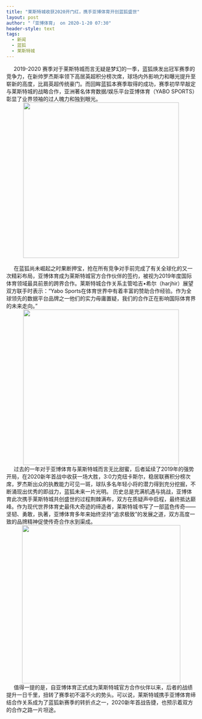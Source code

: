 ```yaml
---
title: "莱斯特城收获2020开门红，携手亚博体育开创蓝狐盛世"
layout: post
author: "「亚博体育」 on 2020-1-20 07:30"
header-style: text
tags:
  - 新闻
  - 蓝狐
  - 莱斯特城
---
```


<head></head>
<body>
 <div align="left"> 
  <font face="&amp;quot;">&nbsp; &nbsp;&nbsp;&nbsp;2019-2020</font> 
  <font face="&amp;quot;">赛季对于莱斯特城而言无疑是梦幻的一季，蓝狐焕发出冠军赛季的竞争力，在新帅罗杰斯率领下高居英超积分榜次席，球场内外影响力和曝光提升至崭新的高度，比肩英超传统豪门。而回眸蓝狐本赛季取得的成功，赛季初早早敲定与莱斯特城的战略合作，亚洲著名体育数据/娱乐平台亚博体育（YABO SPORTS）彰显了业界领袖的过人魄力和独到眼光。</font> 
 </div> 
 <div align="center"> 
  <ignore_js_op> 
   <img aid="1328163" src="https://bbs.boniu123.cc/data/attachment/forum/202001/18/175316yhv8hd4922hu9u4u.png" zoomfile="data/attachment/forum/202001/18/175316yhv8hd4922hu9u4u.png" file="data/attachment/forum/202001/18/175316yhv8hd4922hu9u4u.png" width="414" inpost="1"> 
   <div class="tip tip_4 aimg_tip" id="aimg_1328163_menu" style="position: absolute; display: none" disautofocus="true"> 
    <div class="xs0"> 
     <p><strong>6.1.png</strong> <em class="xg1">(164.6 KB, 下载次数: 0)</em></p> 
     <p> <a href="forum.php?mod=attachment&amp;aid=MTMyODE2M3wyM2VjOTNlM3wxNTc5NDg5ODk3fDB8NTUzNTI5&amp;nothumb=yes" target="_blank">下载附件</a> &nbsp;<a href="javascript:;" onclick="showWindow(this.id, this.getAttribute('url'), 'get', 0);" id="savephoto_1328163" url="home.php?mod=spacecp&amp;ac=album&amp;op=saveforumphoto&amp;aid=1328163&amp;handlekey=savephoto_1328163">保存到相册</a> </p> 
     <p class="xg1 y"><span title="2020-1-18 17:53">前天&nbsp;17:53</span> 上传</p> 
    </div> 
    <div class="tip_horn"></div> 
   </div> 
  </ignore_js_op> 
 </div> 
 <div align="left"> 
  <font face="&amp;quot;">&nbsp; &nbsp;&nbsp; &nbsp;&nbsp; &nbsp;&nbsp; &nbsp;&nbsp; &nbsp;&nbsp; &nbsp;&nbsp; &nbsp;&nbsp; &nbsp;&nbsp; &nbsp;&nbsp; &nbsp;</font> 
 </div> 
 <div align="left"> 
  <font face="&amp;quot;">&nbsp; &nbsp;&nbsp;&nbsp;在蓝狐尚未崛起之时果断押宝，抢在所有竞争对手前完成了有关全球化的又一次精彩布局，亚博体育成为莱斯特城官方合作伙伴的签约，被视为2019年度国际体育领域最具前景的跨界合作。莱斯特城合作关系主管哈吉•希尔（harjhir）展望双方联手时表示：“Yabo Sports在体育世界中有着丰富的赞助合作经验。作为全球领先的数据平台品牌之一他们的实力毋庸置疑，我们的合作正在影响国际体育界的未来走向。”</font> 
 </div> 
 <div align="center"> 
  <ignore_js_op> 
   <img aid="1328164" src="https://bbs.boniu123.cc/data/attachment/forum/202001/18/175330j365te1lvmor53vl.png" zoomfile="data/attachment/forum/202001/18/175330j365te1lvmor53vl.png" file="data/attachment/forum/202001/18/175330j365te1lvmor53vl.png" width="414" inpost="1"> 
   <div class="tip tip_4 aimg_tip" id="aimg_1328164_menu" style="position: absolute; display: none" disautofocus="true"> 
    <div class="xs0"> 
     <p><strong>6.2.png</strong> <em class="xg1">(197.38 KB, 下载次数: 0)</em></p> 
     <p> <a href="forum.php?mod=attachment&amp;aid=MTMyODE2NHw5YzJmMGE0NHwxNTc5NDg5ODk3fDB8NTUzNTI5&amp;nothumb=yes" target="_blank">下载附件</a> &nbsp;<a href="javascript:;" onclick="showWindow(this.id, this.getAttribute('url'), 'get', 0);" id="savephoto_1328164" url="home.php?mod=spacecp&amp;ac=album&amp;op=saveforumphoto&amp;aid=1328164&amp;handlekey=savephoto_1328164">保存到相册</a> </p> 
     <p class="xg1 y"><span title="2020-1-18 17:53">前天&nbsp;17:53</span> 上传</p> 
    </div> 
    <div class="tip_horn"></div> 
   </div> 
  </ignore_js_op> 
 </div> 
 <div align="left"> 
  <font face="&amp;quot;"> </font> 
 </div> 
 <div align="left"> 
  <font face="&amp;quot;">&nbsp; &nbsp;&nbsp;&nbsp;过去的一年对于亚博体育与莱斯特城而言无比甜蜜，后者延续了2019年的强势开局，在2020新年首战中收获一场大胜，3:0力克纽卡斯尔，稳居联赛积分榜次席，罗杰斯出众的执教能力可见一斑，球队多名年轻小将的潜力得到充分挖掘，不断涌现出优秀的即战力，蓝狐未来一片光明。</font> 
  <font face="&amp;quot">历史总是充满机遇与挑战，亚博体育此次携手莱斯特城共创盛世的过程荆棘满布，双方在质疑声中启程，最终抵达巅峰。作为现代世界体育史最伟大奇迹的缔造者，莱斯特城书写了一部蓝色传奇——坚韧、勇敢，执著，亚博体育多年来始终坚持“追求极致”的发展之道，双方高度一致的品牌精神促使传奇合作水到渠成。</font> 
 </div> 
 <div align="center"> 
  <ignore_js_op> 
   <img aid="1328165" src="https://bbs.boniu123.cc/data/attachment/forum/202001/18/175347xggje8sysyvassya.png" zoomfile="data/attachment/forum/202001/18/175347xggje8sysyvassya.png" file="data/attachment/forum/202001/18/175347xggje8sysyvassya.png" width="421" inpost="1"> 
   <div class="tip tip_4 aimg_tip" id="aimg_1328165_menu" style="position: absolute; display: none" disautofocus="true"> 
    <div class="xs0"> 
     <p><strong>6.3.png</strong> <em class="xg1">(204.19 KB, 下载次数: 0)</em></p> 
     <p> <a href="forum.php?mod=attachment&amp;aid=MTMyODE2NXxkODMwMDQyNHwxNTc5NDg5ODk3fDB8NTUzNTI5&amp;nothumb=yes" target="_blank">下载附件</a> &nbsp;<a href="javascript:;" onclick="showWindow(this.id, this.getAttribute('url'), 'get', 0);" id="savephoto_1328165" url="home.php?mod=spacecp&amp;ac=album&amp;op=saveforumphoto&amp;aid=1328165&amp;handlekey=savephoto_1328165">保存到相册</a> </p> 
     <p class="xg1 y"><span title="2020-1-18 17:53">前天&nbsp;17:53</span> 上传</p> 
    </div> 
    <div class="tip_horn"></div> 
   </div> 
  </ignore_js_op> 
 </div> 
 <div align="left"> 
  <font face="&amp;quot;">&nbsp; &nbsp;&nbsp;&nbsp;值得一提的是，自亚博体育正式成为莱斯特城官方合作伙伴以来，后者的战绩提升一日千里，扭转了赛季初不温不火的势头。可以说，莱斯特城携手亚博体育缔结合作关系成为了蓝狐新赛季的转折点之一，2020新年首战告捷，也预示着双方的合作之路一片坦途。</font> 
 </div> 
 <div align="left"> 
  <font face="&amp;quot;"> </font> 
 </div>
 <br>
</body>


